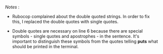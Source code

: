 _Notes_ : 
   
   * Rubocop complained about the double quoted strings. In order to fix this, I replaced the double quotes with single quotes.
   
   * Double quotes are necessary on line 6 because there are special symbols - single quotes and apostrophes - in the sentence. It's important to distinguish these symbols from the quotes telling **puts** what should be printed in the terminal.
  
